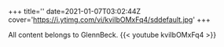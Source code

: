 +++
title=''
date=2021-01-07T03:02:44Z
cover='https://i.ytimg.com/vi/kviIbOMxFq4/sddefault.jpg'
+++

All content belongs to GlennBeck.
{{< youtube kviIbOMxFq4 >}}
